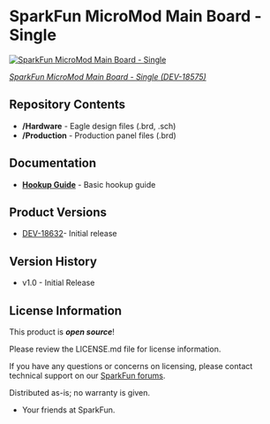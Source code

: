 SparkFun MicroMod Main Board - Single
========================================

[![SparkFun MicroMod Main Board - Single](https://cdn.sparkfun.com/assets/parts/1/8/0/4/2/18575-SparkFun_MicroMod_Main_Board_-_Single-01.jpg)](https://www.sparkfun.com/products/18575)

[*SparkFun MicroMod Main Board - Single (DEV-18575)*](https://www.sparkfun.com/products/18575)

<Basic description of the part.>

Repository Contents
-------------------

* **/Hardware** - Eagle design files (.brd, .sch)
* **/Production** - Production panel files (.brd)

Documentation
--------------

* **[Hookup Guide](https://learn.sparkfun.com/tutorials/1994)** - Basic hookup guide


Product Versions
----------------

* [DEV-18632](https://www.sparkfun.com/products/18575)- Initial release


Version History
---------------

* v1.0 - Initial Release


License Information
-------------------

This product is _**open source**_! 

Please review the LICENSE.md file for license information. 

If you have any questions or concerns on licensing, please contact technical support on our [SparkFun forums](https://forum.sparkfun.com/viewforum.php?f=152).

Distributed as-is; no warranty is given.

- Your friends at SparkFun.

_<COLLABORATION CREDIT>_
